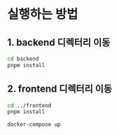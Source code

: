 # 실행하는 방법

## 1. backend 디렉터리 이동

```bash
cd backend
pnpm install
```

## 2. frontend 디렉터리 이동

```bash
cd ../frontend
pnpm install
```

```bash
docker-compose up
```
